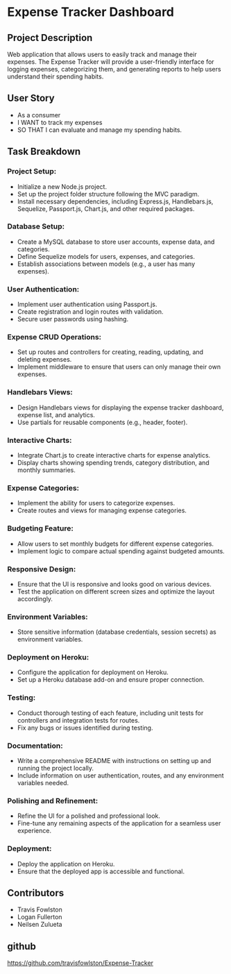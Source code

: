 # Expense Tracker Dashboard

## Project Description

Web application that allows users to easily track and manage their expenses. The Expense Tracker will provide a user-friendly interface for logging expenses, categorizing them, and generating reports to help users understand their spending habits.

## User Story

- As a consumer
- I WANT to track my expenses
- SO THAT I can evaluate and manage my spending habits.

## Task Breakdown

### Project Setup:

- Initialize a new Node.js project.
- Set up the project folder structure following the MVC paradigm.
- Install necessary dependencies, including Express.js, Handlebars.js, Sequelize, Passport.js, Chart.js, and other required packages.

### Database Setup:

- Create a MySQL database to store user accounts, expense data, and categories.
- Define Sequelize models for users, expenses, and categories.
- Establish associations between models (e.g., a user has many expenses).

### User Authentication:

- Implement user authentication using Passport.js.
- Create registration and login routes with validation.
- Secure user passwords using hashing.

### Expense CRUD Operations:

- Set up routes and controllers for creating, reading, updating, and deleting expenses.
- Implement middleware to ensure that users can only manage their own expenses.

### Handlebars Views:

- Design Handlebars views for displaying the expense tracker dashboard, expense list, and analytics.
- Use partials for reusable components (e.g., header, footer).

### Interactive Charts:

- Integrate Chart.js to create interactive charts for expense analytics.
- Display charts showing spending trends, category distribution, and monthly summaries.

### Expense Categories:

- Implement the ability for users to categorize expenses.
- Create routes and views for managing expense categories.

### Budgeting Feature:

- Allow users to set monthly budgets for different expense categories.
- Implement logic to compare actual spending against budgeted amounts.

### Responsive Design:

- Ensure that the UI is responsive and looks good on various devices.
- Test the application on different screen sizes and optimize the layout accordingly.

### Environment Variables:

- Store sensitive information (database credentials, session secrets) as environment variables.

### Deployment on Heroku:

- Configure the application for deployment on Heroku.
- Set up a Heroku database add-on and ensure proper connection.

### Testing:

- Conduct thorough testing of each feature, including unit tests for controllers and integration tests for routes.
- Fix any bugs or issues identified during testing.

### Documentation:

- Write a comprehensive README with instructions on setting up and running the project locally.
- Include information on user authentication, routes, and any environment variables needed.

### Polishing and Refinement:

- Refine the UI for a polished and professional look.
- Fine-tune any remaining aspects of the application for a seamless user experience.

### Deployment:

- Deploy the application on Heroku.
- Ensure that the deployed app is accessible and functional.

## Contributors

- Travis Fowlston
- Logan Fullerton
- Neilsen Zulueta

## github
https://github.com/travisfowlston/Expense-Tracker